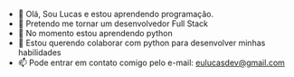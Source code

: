 - 👋 Olá, Sou Lucas e estou aprendendo programação.
- 👀 Pretendo me tornar um desenvolvedor Full Stack
- 🌱 No momento estou aprendendo python
- 💞️ Estou querendo colaborar com python para desenvolver minhas habilidades
- 📫 Pode entrar em contato comigo pelo e-mail: eulucasdev@gmail.com  

